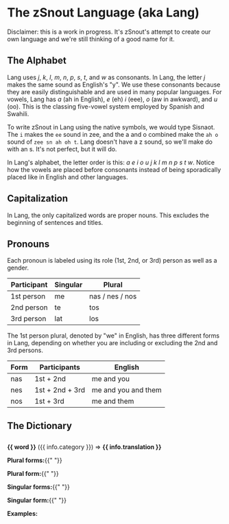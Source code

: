 <script setup lang="ts">
  import { output, splitParagraph } from "./index.ts";
  import WordLink from "../../components/WordLink.vue";
</script>

# The zSnout Language (aka Lang)

Disclaimer: this is a work in progress. It's zSnout's attempt to create our own
language and we're still thinking of a good name for it.

## The Alphabet

Lang uses _j_, _k_, _l_, _m_, _n_, _p_, _s_, _t_, and _w_ as consonants. In
Lang, the letter _j_ makes the same sound as English's "y". We use these
consonants because they are easily distinguishable and are used in many popular
languages. For vowels, Lang has _a_ (ah in English), _e_ (eh) _i_ (eee), _o_ (aw
in awkward), and _u_ (oo). This is the classing five-vowel system employed by
Spanish and Swahili.

To write zSnout in Lang using the native symbols, we would type Sisnaot. The `i`
makes the `ee` sound in zee, and the a and o combined make the `ah o` sound of
`zee sn ah oh t`. Lang doesn't have a z sound, so we'll make do with an s. It's
not perfect, but it will do.

In Lang's alphabet, the letter order is this: _a e i o u j k l m n p s t w_.
Notice how the vowels are placed before consonants instead of being sporadically
placed like in English and other languages.

## Capitalization

In Lang, the only capitalized words are proper nouns. This excludes the
beginning of sentences and titles.

## Pronouns

Each pronoun is labeled using its role (1st, 2nd, or 3rd) person as well as a
gender.

| Participant | Singular | Plural          |
| ----------- | -------- | --------------- |
| 1st person  | me       | nas / nes / nos |
| 2nd person  | te       | tos             |
| 3rd person  | lat      | los             |

The 1st person plural, denoted by "we" in English, has three different forms in
Lang, depending on whether you are including or excluding the 2nd and 3rd
persons.

| Form | Participants    | English             |
| ---- | --------------- | ------------------- |
| nas  | 1st + 2nd       | me and you          |
| nes  | 1st + 2nd + 3rd | me and you and them |
| nos  | 1st + 3rd       | me and them         |

<!-- 3rd person should be similar to this/that -->

## The Dictionary

<div
  v-for="(info, word) in output"
  :id="`word-${word}`"
  style="margin-top: 2em"
  tabindex="-1"
>

**{{ word }}** ({{ info.category }}) ⇒ **{{ info.translation }}**

<p>
  <WordLink
    v-for="word in splitParagraph(info.notes)"
    :is-text="word.isText" :word="word.word"
  />
</p>

<p v-if="Array.isArray(info.plural)">
  <b>Plural forms:</b>{{" "}}
  <WordLink
    v-for="(word, index) in info.plural"
    :comma="index !== info.plural.length - 1"
    :word="word"
  />
</p>

<p v-if="typeof info.plural === 'string'">
  <b>Plural form:</b>{{" "}}
  <WordLink :word="info.plural" />
</p>

<p v-if="Array.isArray(info.singular)">
  <b>Singular forms:</b>{{" "}}
  <WordLink
    v-for="(word, index) in info.singular"
    :comma="index !== info.singular.length - 1"
    :word="word"
  />
</p>

<p v-if="typeof info.singular === 'string'">
  <b>Singular form:</b>{{" "}}
  <WordLink :word="info.singular" />
</p>

**Examples:**

<p v-for="[source, trans] in info.examples" style="margin-left: 1em">
  <WordLink
    v-for="word in splitParagraph(source, true)"
    :is-text="word.isText" :word="word.word"
  />
  <br>
  <WordLink
    v-for="word in splitParagraph(trans)"
    :is-text="word.isText" :word="word.word"
  />
</p>
